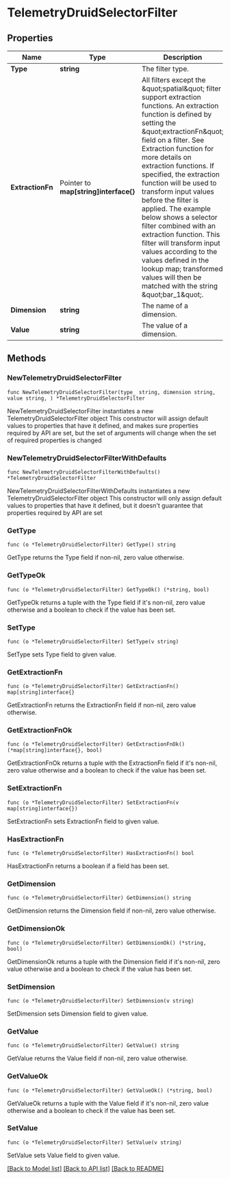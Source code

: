 # TelemetryDruidSelectorFilter

## Properties

Name | Type | Description | Notes
------------ | ------------- | ------------- | -------------
**Type** | **string** | The filter type. | 
**ExtractionFn** | Pointer to **map[string]interface{}** | All filters except the \&quot;spatial\&quot; filter support extraction functions. An extraction function is defined by setting the \&quot;extractionFn\&quot; field on a filter. See Extraction function for more details on extraction functions. If specified, the extraction function will be used to transform input values before the filter is applied. The example below shows a selector filter combined with an extraction function. This filter will transform input values according to the values defined in the lookup map; transformed values will then be matched with the string \&quot;bar_1\&quot;. | [optional] 
**Dimension** | **string** | The name of a dimension. | 
**Value** | **string** | The value of a dimension. | 

## Methods

### NewTelemetryDruidSelectorFilter

`func NewTelemetryDruidSelectorFilter(type_ string, dimension string, value string, ) *TelemetryDruidSelectorFilter`

NewTelemetryDruidSelectorFilter instantiates a new TelemetryDruidSelectorFilter object
This constructor will assign default values to properties that have it defined,
and makes sure properties required by API are set, but the set of arguments
will change when the set of required properties is changed

### NewTelemetryDruidSelectorFilterWithDefaults

`func NewTelemetryDruidSelectorFilterWithDefaults() *TelemetryDruidSelectorFilter`

NewTelemetryDruidSelectorFilterWithDefaults instantiates a new TelemetryDruidSelectorFilter object
This constructor will only assign default values to properties that have it defined,
but it doesn't guarantee that properties required by API are set

### GetType

`func (o *TelemetryDruidSelectorFilter) GetType() string`

GetType returns the Type field if non-nil, zero value otherwise.

### GetTypeOk

`func (o *TelemetryDruidSelectorFilter) GetTypeOk() (*string, bool)`

GetTypeOk returns a tuple with the Type field if it's non-nil, zero value otherwise
and a boolean to check if the value has been set.

### SetType

`func (o *TelemetryDruidSelectorFilter) SetType(v string)`

SetType sets Type field to given value.


### GetExtractionFn

`func (o *TelemetryDruidSelectorFilter) GetExtractionFn() map[string]interface{}`

GetExtractionFn returns the ExtractionFn field if non-nil, zero value otherwise.

### GetExtractionFnOk

`func (o *TelemetryDruidSelectorFilter) GetExtractionFnOk() (*map[string]interface{}, bool)`

GetExtractionFnOk returns a tuple with the ExtractionFn field if it's non-nil, zero value otherwise
and a boolean to check if the value has been set.

### SetExtractionFn

`func (o *TelemetryDruidSelectorFilter) SetExtractionFn(v map[string]interface{})`

SetExtractionFn sets ExtractionFn field to given value.

### HasExtractionFn

`func (o *TelemetryDruidSelectorFilter) HasExtractionFn() bool`

HasExtractionFn returns a boolean if a field has been set.

### GetDimension

`func (o *TelemetryDruidSelectorFilter) GetDimension() string`

GetDimension returns the Dimension field if non-nil, zero value otherwise.

### GetDimensionOk

`func (o *TelemetryDruidSelectorFilter) GetDimensionOk() (*string, bool)`

GetDimensionOk returns a tuple with the Dimension field if it's non-nil, zero value otherwise
and a boolean to check if the value has been set.

### SetDimension

`func (o *TelemetryDruidSelectorFilter) SetDimension(v string)`

SetDimension sets Dimension field to given value.


### GetValue

`func (o *TelemetryDruidSelectorFilter) GetValue() string`

GetValue returns the Value field if non-nil, zero value otherwise.

### GetValueOk

`func (o *TelemetryDruidSelectorFilter) GetValueOk() (*string, bool)`

GetValueOk returns a tuple with the Value field if it's non-nil, zero value otherwise
and a boolean to check if the value has been set.

### SetValue

`func (o *TelemetryDruidSelectorFilter) SetValue(v string)`

SetValue sets Value field to given value.



[[Back to Model list]](../README.md#documentation-for-models) [[Back to API list]](../README.md#documentation-for-api-endpoints) [[Back to README]](../README.md)


